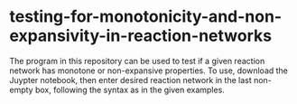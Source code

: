 # testing-for-monotonicity-and-non-expansivity-in-reaction-networks
The program in this repository can be used to test if a given reaction network has monotone or non-expansive properties. To use, download the Juypter notebook, then enter desired reaction network in the last non-empty box, following the syntax as in the given examples.
